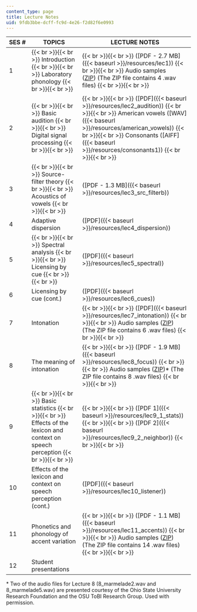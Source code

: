 ```yaml
---
content_type: page
title: Lecture Notes
uid: 9fdb3bbe-dcff-fc9d-4e26-f2d82f6e0993
---
```


| SES # | TOPICS | LECTURE NOTES |
| --- | --- | --- |
| 1 |  {{< br >}}{{< br >}} Introduction {{< br >}}{{< br >}} Laboratory phonology {{< br >}}{{< br >}}  |  {{< br >}}{{< br >}} ([PDF - 2.7 MB]({{< baseurl >}}/resources/lec1)) {{< br >}}{{< br >}} Audio samples ([ZIP](/ans7870/24/24.910/s07/lecturenotes/lec1_audio.zip)) (The ZIP file contains 4 .wav files) {{< br >}}{{< br >}}  |
| 2 |  {{< br >}}{{< br >}} Basic audition {{< br >}}{{< br >}} Digital signal processing {{< br >}}{{< br >}}  |  {{< br >}}{{< br >}} ([PDF]({{< baseurl >}}/resources/lec2_audition)) {{< br >}}{{< br >}} American vowels ([WAV]({{< baseurl >}}/resources/american_vowels)) {{< br >}}{{< br >}} Consonants ([AIFF]({{< baseurl >}}/resources/consonants1)) {{< br >}}{{< br >}}  |
| 3 |  {{< br >}}{{< br >}} Source-filter theory {{< br >}}{{< br >}} Acoustics of vowels {{< br >}}{{< br >}}  | ([PDF - 1.3 MB]({{< baseurl >}}/resources/lec3_src_filterb)) |
| 4 | Adaptive dispersion | ([PDF]({{< baseurl >}}/resources/lec4_dispersion)) |
| 5 |  {{< br >}}{{< br >}} Spectral analysis {{< br >}}{{< br >}} Licensing by cue {{< br >}}{{< br >}}  | ([PDF]({{< baseurl >}}/resources/lec5_spectral)) |
| 6 | Licensing by cue (cont.) | ([PDF]({{< baseurl >}}/resources/lec6_cues)) |
| 7 | Intonation |  {{< br >}}{{< br >}} ([PDF]({{< baseurl >}}/resources/lec7_intonation)) {{< br >}}{{< br >}} Audio samples ([ZIP](/ans7870/24/24.910/s07/lecturenotes/lec7_audio.zip)) (The ZIP file contains 6 .wav files) {{< br >}}{{< br >}}  |
| 8 | The meaning of intonation |  {{< br >}}{{< br >}} ([PDF - 1.9 MB]({{< baseurl >}}/resources/lec8_focus)) {{< br >}}{{< br >}} Audio samples ([ZIP](/ans7870/24/24.910/s07/lecturenotes/lec8_audio.zip))\* (The ZIP file contains 8 .wav files) {{< br >}}{{< br >}}  |
| 9 |  {{< br >}}{{< br >}} Basic statistics {{< br >}}{{< br >}} Effects of the lexicon and context on speech perception {{< br >}}{{< br >}}  |  {{< br >}}{{< br >}} ([PDF 1]({{< baseurl >}}/resources/lec9_1_stats)) {{< br >}}{{< br >}} ([PDF 2]({{< baseurl >}}/resources/lec9_2_neighbor)) {{< br >}}{{< br >}}  |
| 10 | Effects of the lexicon and context on speech perception (cont.) | ([PDF]({{< baseurl >}}/resources/lec10_listener)) |
| 11 | Phonetics and phonology of accent variation |  {{< br >}}{{< br >}} ([PDF - 1.1 MB]({{< baseurl >}}/resources/lec11_accents)) {{< br >}}{{< br >}} Audio samples ([ZIP](/ans7870/24/24.910/s07/lecturenotes/lec11_audio.zip)) (The ZIP file contains 14 .wav files) {{< br >}}{{< br >}}  |
| 12 | Student presentations |   

\* Two of the audio files for Lecture 8 (8\_marmelade2.wav and 8\_marmelade5.wav) are presented courtesy of the Ohio State University Research Foundation and the OSU ToBI Research Group. Used with permission.